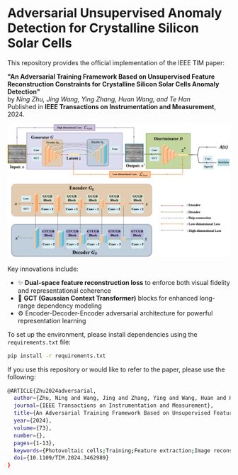 # Adversarial Unsupervised Anomaly Detection for Crystalline Silicon Solar Cells

This repository provides the official implementation of the IEEE TIM paper:

**"An Adversarial Training Framework Based on Unsupervised Feature Reconstruction Constraints for Crystalline Silicon Solar Cells Anomaly Detection"**  
by *Ning Zhu, Jing Wang, Ying Zhang, Huan Wang, and Te Han*  
Published in **IEEE Transactions on Instrumentation and Measurement**, 2024.

<p align="center">
  <img src="figure2.png" width="800">
</p>

Key innovations include:
- ✨ **Dual-space feature reconstruction loss** to enforce both visual fidelity and representational coherence
- 📐 **GCT (Gaussian Context Transformer)** blocks for enhanced long-range dependency modeling
- ⚙️ Encoder-Decoder-Encoder adversarial architecture for powerful representation learning

To set up the environment, please install dependencies using the `requirements.txt` file:

```bash
pip install -r requirements.txt
```

If you use this repository or would like to refer to the paper, please use the following:

```bash
@ARTICLE{Zhu2024adversarial, 
  author={Zhu, Ning and Wang, Jing and Zhang, Ying and Wang, Huan and Han, Te},
  journal={IEEE Transactions on Instrumentation and Measurement}, 
  title={An Adversarial Training Framework Based on Unsupervised Feature Reconstruction Constraints for Crystalline Silicon Solar Cells Anomaly Detection}, 
  year={2024},
  volume={73},
  number={},
  pages={1-13},
  keywords={Photovoltaic cells;Training;Feature extraction;Image reconstruction;Silicon;Anomaly detection;Inspection;Anomaly detection;electroluminescence (EL) imaging;generative adversarial networks (GANs);unsupervised learning},
  doi={10.1109/TIM.2024.3462989}
}
```
